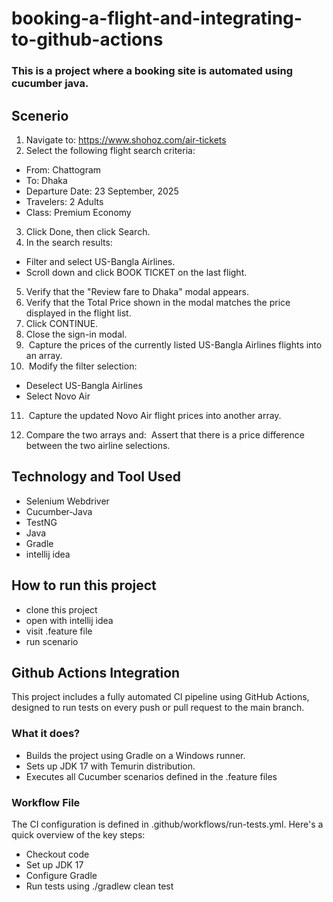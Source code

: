 # booking-a-flight-and-integrating-to-github-actions
### This is a project where a booking site is automated using cucumber java.

## Scenerio
1. Navigate to: https://www.shohoz.com/air-tickets
2. Select the following flight search criteria: 
- From: Chattogram 
- To: Dhaka 
- Departure Date: 23 September, 2025 
- Travelers: 2 Adults 
- Class: Premium Economy 
3. Click Done, then click Search. 
4. In the search results: 
- Filter and select US-Bangla Airlines. 
- Scroll down and click BOOK TICKET on the last flight. 
5. Verify that the &quot;Review fare to Dhaka&quot; modal appears. 
6. Verify that the Total Price shown in the modal matches the price displayed in the flight list. 
7. Click CONTINUE. 
8. Close the sign-in modal. 
9.  Capture the prices of the currently listed US-Bangla Airlines flights into an array. 
10.  Modify the filter selection: 
- Deselect US-Bangla Airlines 
- Select Novo Air 
11.  Capture the updated Novo Air flight prices into another array. 

12. Compare the two arrays and:  Assert that there is a price difference between the two airline
selections.

## Technology and Tool Used
- Selenium Webdriver
- Cucumber-Java
- TestNG
- Java
- Gradle
- intellij idea 
  
## How to run this project
- clone this project
- open with intellij idea
- visit .feature file
- run scenario
## Github Actions Integration
This project includes a fully automated CI pipeline using GitHub Actions, designed to run tests on every push or pull request to the main branch.
### What it does?
- Builds the project using Gradle on a Windows runner.
- Sets up JDK 17 with Temurin distribution.
- Executes all Cucumber scenarios defined in the .feature files
### Workflow File
The CI configuration is defined in .github/workflows/run-tests.yml. Here's a quick overview of the key steps:
- Checkout code
- Set up JDK 17
- Configure Gradle
- Run tests using ./gradlew clean test






